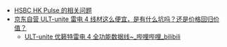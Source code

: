 - [HSBC HK Pulse 的相关问题](https://www.flyert.com/forum.php?mod=viewthread&tid=4500657)
- [京东自营 ULT-unite 雷电 4 线材这么便宜，是有什么坑吗？还是价格回归价值？](https://www.v2ex.com/t/907770)
	- [ULT-unite 优籁特雷电 4 全功能数据线~_哔哩哔哩_bilibili](https://www.bilibili.com/video/BV1HS4y1M7X2)